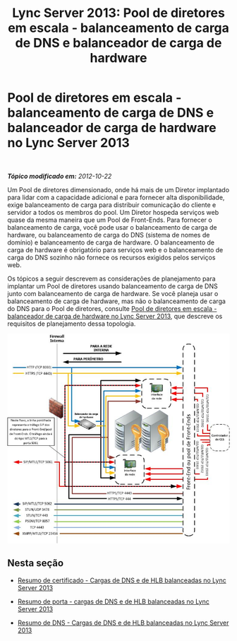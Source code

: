 ﻿---
title: 'Lync Server 2013: Pool de diretores em escala - balanceamento de carga de DNS e balanceador de carga de hardware'
TOCTitle: Pool de diretores em escala - balanceamento de carga de DNS e balanceador de carga de hardware
ms:assetid: a1f6ffc0-9e6e-4217-a923-025c9679e154
ms:mtpsurl: https://technet.microsoft.com/pt-br/library/JJ205142(v=OCS.15)
ms:contentKeyID: 49307659
ms.date: 05/19/2016
mtps_version: v=OCS.15
ms.translationtype: HT
---

# Pool de diretores em escala - balanceamento de carga de DNS e balanceador de carga de hardware no Lync Server 2013

 

_**Tópico modificado em:** 2012-10-22_

Um Pool de diretores dimensionado, onde há mais de um Diretor implantado para lidar com a capacidade adicional e para fornecer alta disponibilidade, exige balanceamento de carga para distribuir comunicação do cliente e servidor a todos os membros do pool. Um Diretor hospeda serviços web quase da mesma maneira que um Pool de Front-Ends. Para fornecer o balanceamento de carga, você pode usar o balanceamento de carga de hardware, ou balanceamento de carga do DNS (sistema de nomes de domínio) e balanceamento de carga de hardware. O balanceamento de carga de hardware é obrigatório para serviços web e o balanceamento de carga do DNS sozinho não fornece os recursos exigidos pelos serviços web.

Os tópicos a seguir descrevem as considerações de planejamento para implantar um Pool de diretores usando balanceamento de carga de DNS junto com balanceamento de carga de hardware. Se você planeja usar o balanceamento de carga de hardware, mas não o balanceamento de carga do DNS para o Pool de diretores, consulte [Pool de diretores em escala - balanceador de carga de hardware no Lync Server 2013](lync-server-2013-scaled-director-pool-hardware-load-balancer.md), que descreve os requisitos de planejamento dessa topologia.

![Novo Pool de Diretor em Escala](images/JJ205142.35a78a7a-b781-4c8f-951e-168451ba6a65(OCS.15).jpg "Novo Pool de Diretor em Escala")

## Nesta seção

  - [Resumo de certificado - Cargas de DNS e de HLB balanceadas no Lync Server 2013](lync-server-2013-certificate-summary-dns-and-hlb-load-balanced.md)

  - [Resumo de porta - cargas de DNS e de HLB balanceadas no Lync Server 2013](lync-server-2013-port-summary-dns-and-hlb-load-balanced.md)

  - [Resumo de DNS - Cargas de DNS e de HLB balanceadas no Lync Server 2013](lync-server-2013-dns-summary-dns-and-hlb-load-balanced.md)

